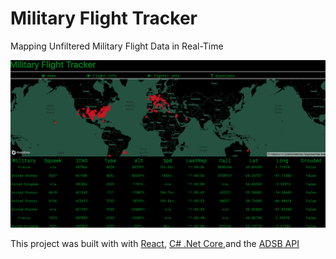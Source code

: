 # Military Flight Tracker

Mapping Unfiltered Military Flight Data in Real-Time

![](mtrack.gif)

This project was built with with [React](https://reactjs.org/), [C# .Net Core](https://dotnet.microsoft.com/),and the [ADSB API](https://global.adsbexchange.com/)
